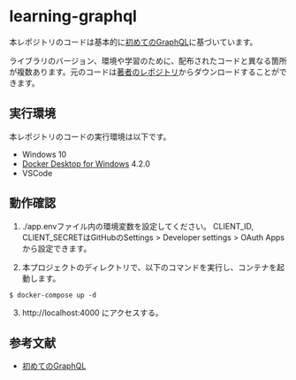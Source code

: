 # learning-graphql

本レポジトリのコードは基本的に[初めてのGraphQL](https://www.amazon.co.jp/%E5%88%9D%E3%82%81%E3%81%A6%E3%81%AEGraphQL-%E2%80%95Web%E3%82%B5%E3%83%BC%E3%83%93%E3%82%B9%E3%82%92%E4%BD%9C%E3%81%A3%E3%81%A6%E5%AD%A6%E3%81%B6%E6%96%B0%E4%B8%96%E4%BB%A3API-Eve-Porcello/dp/487311893X/ref=sr_1_1?__mk_ja_JP=%E3%82%AB%E3%82%BF%E3%82%AB%E3%83%8A&crid=1B0RN404E1P5Q&keywords=graphql&qid=1655551853&sprefix=gr%2Caps%2C294&sr=8-1)に基づいています。

ライブラリのバージョン、環境や学習のために、配布されたコードと異なる箇所が複数あります。元のコードは[著者のレポジトリ](https://github.com/MoonHighway/learning-graphql/tree/master/chapter-05/photo-share-api)からダウンロードすることができます。

## 実行環境

本レポジトリのコードの実行環境は以下です。

- Windows 10
- [Docker Desktop for Windows](https://www.docker.com/products/docker-desktop) 4.2.0
- VSCode

## 動作確認

1. ./app.envファイル内の環境変数を設定してください。
CLIENT_ID, CLIENT_SECRETはGitHubのSettings > Developer settings > OAuth Appsから設定できます。

2. 本プロジェクトのディレクトリで、以下のコマンドを実行し、コンテナを起動します。

```
$ docker-compose up -d
```

3. http://localhost:4000 にアクセスする。

## 参考文献
- [初めてのGraphQL](https://www.amazon.co.jp/%E5%88%9D%E3%82%81%E3%81%A6%E3%81%AEGraphQL-%E2%80%95Web%E3%82%B5%E3%83%BC%E3%83%93%E3%82%B9%E3%82%92%E4%BD%9C%E3%81%A3%E3%81%A6%E5%AD%A6%E3%81%B6%E6%96%B0%E4%B8%96%E4%BB%A3API-Eve-Porcello/dp/487311893X/ref=sr_1_1?__mk_ja_JP=%E3%82%AB%E3%82%BF%E3%82%AB%E3%83%8A&crid=1B0RN404E1P5Q&keywords=graphql&qid=1655551853&sprefix=gr%2Caps%2C294&sr=8-1)
